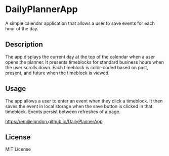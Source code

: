 # DailyPlannerApp
A simple calendar application that allows a user to save events for each hour of the day.

## Description
The app displays the current day at the top of the calendar when a user opens the planner.
It presents timeblocks for standard business hours when the user scrolls down.
Each timeblock is color-coded based on past, present, and future when the timeblock is viewed.

## Usage
The app allows a user to enter an event when they click a timeblock.
It then saves the event in local storage when the save button is clicked in that timeblock.
Events persist between refreshes of a page.

https://emilielondon.github.io/DailyPlannerApp

## License
MIT License

